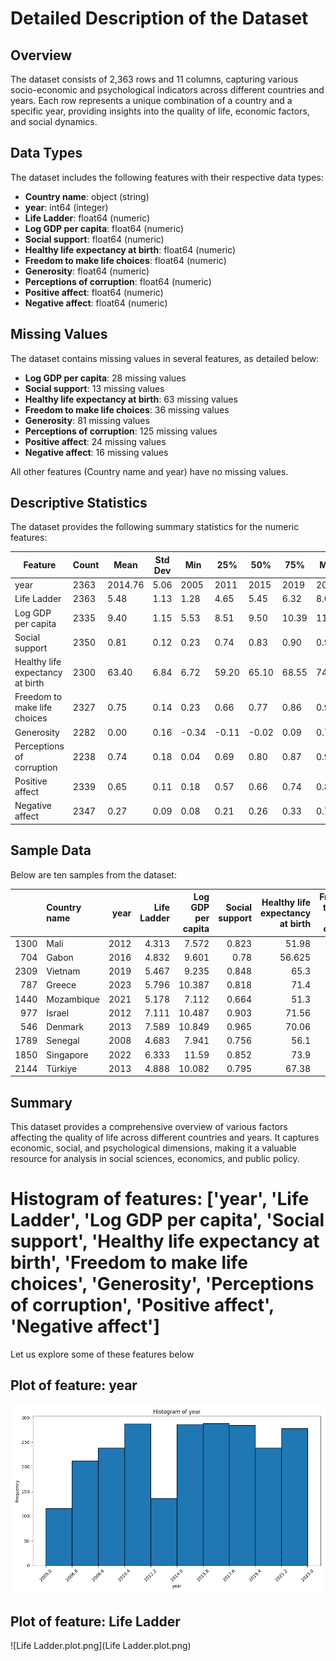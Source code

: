 # Detailed Description of the Dataset

## Overview
The dataset consists of 2,363 rows and 11 columns, capturing various socio-economic and psychological indicators across different countries and years. Each row represents a unique combination of a country and a specific year, providing insights into the quality of life, economic factors, and social dynamics.

## Data Types
The dataset includes the following features with their respective data types:
- **Country name**: object (string)
- **year**: int64 (integer)
- **Life Ladder**: float64 (numeric)
- **Log GDP per capita**: float64 (numeric)
- **Social support**: float64 (numeric)
- **Healthy life expectancy at birth**: float64 (numeric)
- **Freedom to make life choices**: float64 (numeric)
- **Generosity**: float64 (numeric)
- **Perceptions of corruption**: float64 (numeric)
- **Positive affect**: float64 (numeric)
- **Negative affect**: float64 (numeric)

## Missing Values
The dataset contains missing values in several features, as detailed below:
- **Log GDP per capita**: 28 missing values
- **Social support**: 13 missing values
- **Healthy life expectancy at birth**: 63 missing values
- **Freedom to make life choices**: 36 missing values
- **Generosity**: 81 missing values
- **Perceptions of corruption**: 125 missing values
- **Positive affect**: 24 missing values
- **Negative affect**: 16 missing values

All other features (Country name and year) have no missing values.

## Descriptive Statistics
The dataset provides the following summary statistics for the numeric features:

| Feature                                   | Count   | Mean       | Std Dev   | Min       | 25%       | 50%       | 75%       | Max       |
|-------------------------------------------|---------|------------|-----------|-----------|-----------|-----------|-----------|-----------|
| year                                      | 2363    | 2014.76    | 5.06      | 2005      | 2011      | 2015      | 2019      | 2023      |
| Life Ladder                               | 2363    | 5.48       | 1.13      | 1.28      | 4.65      | 5.45      | 6.32      | 8.02      |
| Log GDP per capita                        | 2335    | 9.40       | 1.15      | 5.53      | 8.51      | 9.50      | 10.39     | 11.68     |
| Social support                            | 2350    | 0.81       | 0.12      | 0.23      | 0.74      | 0.83      | 0.90      | 0.99      |
| Healthy life expectancy at birth          | 2300    | 63.40      | 6.84      | 6.72      | 59.20     | 65.10     | 68.55     | 74.60     |
| Freedom to make life choices              | 2327    | 0.75       | 0.14      | 0.23      | 0.66      | 0.77      | 0.86      | 0.99      |
| Generosity                                | 2282    | 0.00       | 0.16      | -0.34     | -0.11     | -0.02     | 0.09      | 0.70      |
| Perceptions of corruption                 | 2238    | 0.74       | 0.18      | 0.04      | 0.69      | 0.80      | 0.87      | 0.98      |
| Positive affect                           | 2339    | 0.65       | 0.11      | 0.18      | 0.57      | 0.66      | 0.74      | 0.88      |
| Negative affect                           | 2347    | 0.27       | 0.09      | 0.08      | 0.21      | 0.26      | 0.33      | 0.71      |

## Sample Data
Below are ten samples from the dataset:

|      | Country name   |   year |   Life Ladder |   Log GDP per capita |   Social support |   Healthy life expectancy at birth |   Freedom to make life choices |   Generosity |   Perceptions of corruption |   Positive affect |   Negative affect |
|-----:|:---------------|-------:|--------------:|---------------------:|-----------------:|-----------------------------------:|-------------------------------:|-------------:|----------------------------:|------------------:|------------------|
| 1300 | Mali           |   2012 |         4.313 |                7.572 |            0.823 |                             51.98  |                          0.704 |       -0.091 |                       0.787 |             0.647 |             0.109 |
|  704 | Gabon          |   2016 |         4.832 |                9.601 |            0.78  |                             56.625 |                          0.699 |       -0.207 |                       0.817 |             0.625 |             0.432 |
| 2309 | Vietnam        |   2019 |         5.467 |                9.235 |            0.848 |                             65.3   |                          0.952 |       -0.148 |                       0.788 |             0.658 |             0.186 |
|  787 | Greece         |   2023 |         5.796 |               10.387 |            0.818 |                             71.4   |                          0.589 |       -0.223 |                       0.805 |             0.608 |             0.311 |
| 1440 | Mozambique     |   2021 |         5.178 |                7.112 |            0.664 |                             51.3   |                          0.838 |        0.042 |                       0.627 |             0.576 |             0.383 |
|  977 | Israel         |   2012 |         7.111 |               10.487 |            0.903 |                             71.56  |                          0.681 |        0.147 |                       0.862 |             0.611 |             0.319 |
|  546 | Denmark        |   2013 |         7.589 |               10.849 |            0.965 |                             70.06  |                          0.92  |        0.209 |                       0.17  |             0.826 |             0.195 |
| 1789 | Senegal        |   2008 |         4.683 |                7.941 |            0.756 |                             56.1   |                          0.612 |       -0.037 |                       0.879 |             0.669 |             0.252 |
| 1850 | Singapore      |   2022 |         6.333 |               11.59  |            0.852 |                             73.9   |                          0.873 |        0.088 |                     nan     |             0.688 |             0.209 |
| 2144 | Türkiye        |   2013 |         4.888 |               10.082 |            0.795 |                             67.38  |                          0.541 |       -0.235 |                       0.698 |             0.551 |             0.392 |

## Summary
This dataset provides a comprehensive overview of various factors affecting the quality of life across different countries and years. It captures economic, social, and psychological dimensions, making it a valuable resource for analysis in social sciences, economics, and public policy.

# Histogram of features: ['year', 'Life Ladder', 'Log GDP per capita', 'Social support', 'Healthy life expectancy at birth', 'Freedom to make life choices', 'Generosity', 'Perceptions of corruption', 'Positive affect', 'Negative affect']

Let us explore some of these features below



## Plot of feature: year

![year.plot.png](year.plot.png)



## Plot of feature: Life Ladder

![Life Ladder.plot.png](Life Ladder.plot.png)


